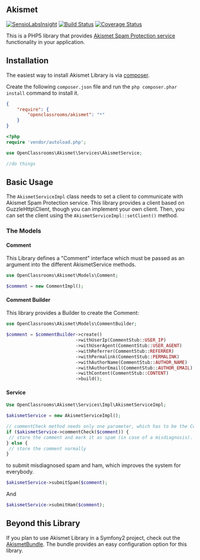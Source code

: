 Akismet
-------
[![SensioLabsInsight](https://insight.sensiolabs.com/projects/dbe229b7-2d94-4b89-ae1b-94acb80ee91d/mini.png)](https://insight.sensiolabs.com/projects/dbe229b7-2d94-4b89-ae1b-94acb80ee91d)
[![Build Status](https://travis-ci.org/OpenClassrooms/Akismet.svg)](https://travis-ci.org/OpenClassrooms/Akismet)
[![Coverage Status](https://coveralls.io/repos/OpenClassrooms/Akismet/badge.svg?branch=master)](https://coveralls.io/r/OpenClassrooms/Akismet?branch=master)

This is a PHP5 library that provides [Akismet Spam Protection service](https://akismet.com/) functionality in your application.

## Installation
The easiest way to install Akismet Library is via [composer](http://getcomposer.org/).

Create the following `composer.json` file and run the `php composer.phar install` command to install it.

```json
{
    "require": {
        "openclassrooms/akismet": "*"
    }
}
```
```php
<?php
require 'vendor/autoload.php';

use OpenClassrooms\Akismet\Services\AkismetService;

//do things
```

## Basic Usage
The `AkismetServiceImpl` class needs to set a client to communicate with Akismet Spam Protection service. This library provides a client based on GuzzleHttp\Client, though you can implement your own client. Then, you can set the client using the ```AkismetServiceImpl::setClient()``` method.

### The Models
#### Comment
This Library defines a "Comment" interface which must be passed as an argument into the different AkismetService methods.
```php
use OpenClassrooms\Akismet\Models\Comment;

$comment = new CommentImpl();
```
#### Comment Builder
This library provides a Builder to create the Comment: 
```php
use OpenClassrooms\Akismet\Models\CommentBuilder;

$comment = $commentBuilder->create()
                          ->withUserIp(CommentStub::USER_IP)
                          ->withUserAgent(CommentStub::USER_AGENT)
                          ->withReferrer(CommentStub::REFERRER)
                          ->withPermalink(CommentStub::PERMALINK)
                          ->withAuthorName(CommentStub::AUTHOR_NAME)
                          ->withAuthorEmail(CommentStub::AUTHOR_EMAIL)
                          ->withContent(CommentStub::CONTENT)
                          ->build();
```
#### Service
```php
Use OpenClassrooms\Akismet\Services\Impl\AkismetServiceImpl;

$akismetService = new AkismetServiceImpl();

// commentCheck method needs only one parameter, which has to be the Comment object
if ($akismetService->commentCheck($comment)) {
 // store the comment and mark it as spam (in case of a misdiagnosis).
} else {
 // store the comment normally
}
```
to submit misdiagnosed spam and ham, which improves the system for everybody.
```php
$akismetService->submitSpam($comment);
```
And
```php
$akismetService->submitHam($comment);
```

## Beyond this Library
If you plan to use Akismet Library in a Symfony2 project, check out the [AkismetBundle](https://github.com/OpenClassrooms/AkismetBundle). The bundle provides an easy configuration option for this library.
